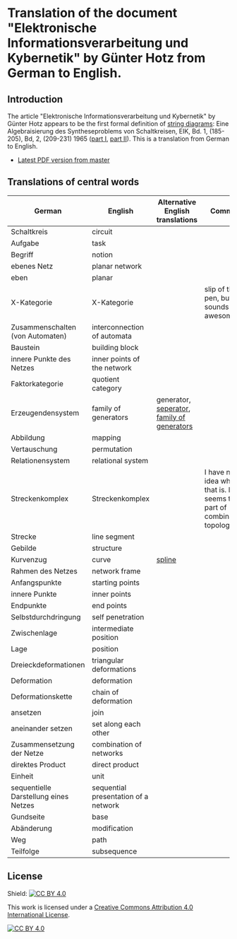 
# Translation of the document "Elektronische Informationsverarbeitung und Kybernetik" by Günter Hotz from German to English.

## Introduction

The article "Elektronische Informationsverarbeitung und Kybernetik" by Günter Hotz appears to be the first formal definition of [string diagrams](https://ncatlab.org/nlab/show/string+diagram): Eine Algebraisierung des Syntheseproblems von Schaltkreisen, EIK, Bd. 1, (185-205), Bd, 2, (209-231) 1965 ([part I](https://www.magentacloud.de/lnk/LiPMlYfh), [part II](https://www.magentacloud.de/lnk/YivslUWJ)). This is a translation from German to English.

* [Latest PDF version from master](https://github.com/drever/hotz-translation/blob/master/hotz.pdf)
## Translations of central words

| German | English | Alternative English translations | Comment|
| -------|---------|----------------------------------|--------|
| Schaltkreis|circuit|||
| Aufgabe| task|||
| Begriff | notion |||
| ebenes Netz | planar network| ||
| eben | planar | | ||
| X-Kategorie | X-Kategorie | | slip of the pen, but sounds awesome|
| Zusammenschalten (von Automaten) | interconnection of automata | | |
| Baustein | building block| | |
| innere Punkte des Netzes | inner points of the network | | |
| Faktorkategorie | quotient category | | |
| Erzeugendensystem | family of generators | generator, [seperator](https://ncatlab.org/nlab/show/separator), [family of generators](https://en.wikipedia.org/wiki/Generator_(category_theory)) | |
| Abbildung | mapping | | |
| Vertauschung | permutation | | |
| Relationensystem | relational system | | |
| Streckenkomplex | Streckenkomplex | | I have no idea what that is. It seems to be part of combinatorial topology |
| Strecke | line segment | | |
| Gebilde | structure| | |
| Kurvenzug | curve | [spline](https://www.linguee.de/deutsch-englisch/uebersetzung/kurvenzug.html) | |
| Rahmen des Netzes | network frame | | |
| Anfangspunkte | starting points | | |
| innere Punkte | inner points | | |
| Endpunkte | end points | | |
| Selbstdurchdringung | self penetration | | |
| Zwischenlage | intermediate position | | |
| Lage | position | | |
| Dreieckdeformationen | triangular deformations | | |
| Deformation | deformation | | |
| Deformationskette | chain of deformation | | |
| ansetzen | join | | |
| aneinander setzen | set along each other  
| Zusammensetzung der Netze | combination of networks | | |
| direktes Product | direct product | | |
| Einheit | unit | | |
| sequentielle Darstellung eines Netzes | sequential presentation of a network | | |
| Gundseite | base | | |
| Abänderung | modification | | |
| Weg | path | | |
| Teilfolge | subsequence | | |
## License 

Shield: [![CC BY 4.0][cc-by-shield]][cc-by]

This work is licensed under a [Creative Commons Attribution 4.0 International License][cc-by].

[![CC BY 4.0][cc-by-image]][cc-by]

[cc-by]: http://creativecommons.org/licenses/by/4.0/
[cc-by-image]: https://i.creativecommons.org/l/by/4.0/88x31.png
[cc-by-shield]: https://img.shields.io/badge/License-CC%20BY%204.0-lightgrey.svg
